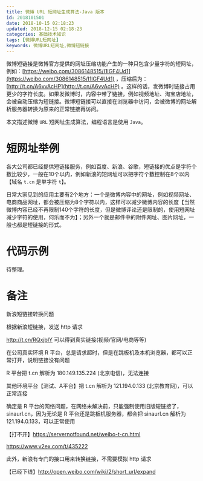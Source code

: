 ```yaml
---
title: 微博 URL 短网址生成算法-Java 版本
id: 2018101501
date: 2018-10-15 02:18:23
updated: 2018-12-15 02:18:23
categories: 基础技术知识
tags: [微博URL短网址]
keywords: 微博URL短网址,微博短链接
---
```



微博短链接是微博官方提供的网址压缩功能产生的一种只包含少量字符的短网址，例如：[https://weibo.com/3086148515/I1IGF4Ud1](https://weibo.com/3086148515/I1IGF4Ud1) ，压缩后为：[http://t.cn/A6vvAcHP](http://t.cn/A6vvAcHP) 。这样的话，发微博时链接占用更少的字符长度。如果发微博时，内容中带了链接，例如视频地址、淘宝店地址，会被自动压缩为短链接。微博短链接可以直接在浏览器中访问，会被微博的网址解析服务器转换为原来的正常链接再访问。

本文描述微博 `URL` 短网址生成算法，编程语言是使用 `Java`。


<!-- more -->


# 短网址举例


各大公司都已经提供短链接服务，例如百度、新浪、谷歌，短链接的优点是字符个数比较少，一般在10个以内，例如新浪的短网址可以把字符个数控制在8个以内【域名 `t.cn` 是单字符 `t`】。

日常大家见到的应用主要有2个地方：一个是微博内容中的网址，例如视频网址、电商商品网址，都会被压缩为8个字符以内，这样可以减少微博内容的长度【当然微博内容已经不再限制140个字符的长度，但是微博评论还是限制的，使用短网址减少字符的使用，何乐而不为】；另外一个就是邮件中的附件网址、图片网址，一般也都是短链接的形式。




# 代码示例



待整理。


# 备注


新浪短链接转换问题

根据新浪短链接，发送 http 请求

http://t.cn/RQxjblY
可以得到真实链接(视频/官网/电商等等)

在公司真实环境  R 平台，总是请求超时，但是在跳板机及本机浏览器，都可以正常打开，说明链接没有问题

R 平台把 t.cn 解析为 180.149.135.224 (北京电信)，无法连接

其他环境平台【测试、A平台】把 t.cn 解析为 121.194.0.133 (北京教育网)，可以正常连接

确定是 R 平台的网络问题，在网络未解决前，只能强制使用旧版短链接了，sinaurl.cn，因为无论是 R 平台还是跳板机服务器，都会把 sinaurl.cn 解析为 121.194.0.133，可以正常使用

【打不开】https://servernotfound.net/weibo-t-cn.html

https://www.v2ex.com/t/435222

此外，新浪有专门的接口用来转换链接，不需要模拟 http 请求

【已经下线】http://open.weibo.com/wiki/2/short_url/expand

